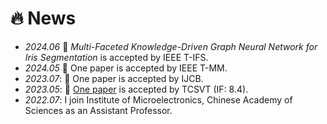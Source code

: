 # 🔥 News 

- *2024.06*  🎉 _Multi-Faceted Knowledge-Driven Graph Neural Network for Iris Segmentation_ is accepted by IEEE T-IFS.
- *2024.05*  🎉 One paper is accepted by IEEE T-MM.
- *2023.07*: 🎉 One paper is accepted by IJCB.
- *2023.05*: 🎉 [One paper](https://ieeexplore.ieee.org/document/10119236) is accepted by TCSVT (IF: 8.4).
- *2022.07*: I join Institute of Microelectronics, Chinese Academy of Sciences as an Assistant Professor.
